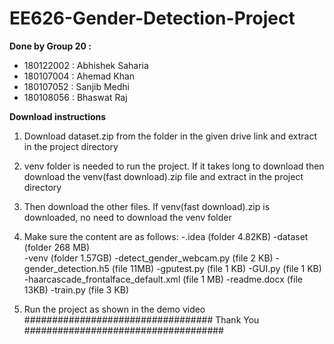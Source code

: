 # EE626-Gender-Detection-Project

**Done by Group 20 :**
-  180122002 :  Abhishek Saharia <br />
-  180107004 :  Ahemad Khan <br />
-  180107052 :  Sanjib Medhi <br />
-  180108056 :  Bhaswat Raj <br />
 
**Download instructions**
1. Download dataset.zip from the folder in the given drive link and extract in the project directory

2. venv folder is needed to run the project. If it takes long to download then download the 
    venv(fast download).zip file and extract in the project directory 

3. Then download the other files. If venv(fast download).zip is downloaded, no need to download 
     the venv folder

4. Make sure the content are as follows:
   -.idea                                                         (folder 4.82KB)
   -dataset                                                       (folder 268 MB)  
   -venv                                                          (folder 1.57GB)
   -detect_gender_webcam.py                                       (file 2 KB)
   -gender_detection.h5                                           (file 11MB)
   -gputest.py                                                    (file 1 KB)
   -GUI.py                                                        (file 1 KB)
   -haarcascade_frontalface_default.xml                           (file 1 MB)
   -readme.docx                                                   (file 13KB)
   -train.py                                                      (file 3 KB)
 
4. Run the project as shown in the demo video
################################## Thank You ####################################
